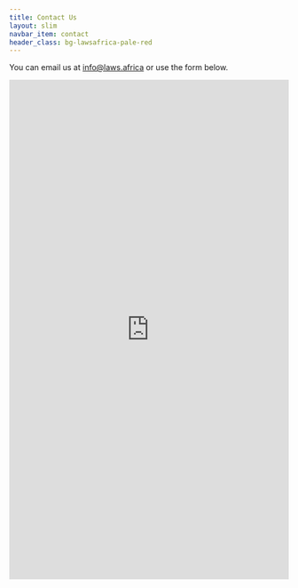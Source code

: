 ```yaml
---
title: Contact Us
layout: slim
navbar_item: contact
header_class: bg-lawsafrica-pale-red
---
```


You can email us at [info@laws.africa](mailto:info@laws.africa) or use the form below.

<iframe src="https://docs.google.com/forms/d/e/1FAIpQLSeyDTLlFMnkeVPtFQN4hkBTJ-azlGbwhgmbKCGseiCNnEFYLw/viewform" width="100%" height="900px" style="border: 0px"></iframe>
